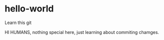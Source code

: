 # hello-world
Learn this git

HI HUMANS, nothing special here, just learning about commiting chamges.

